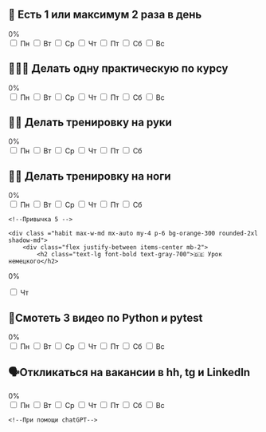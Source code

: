 <!DOCTYPE html>
<html> 
<head>
  <meta charset="UTF-8">
  <script src="https://cdn.tailwindcss.com"></script>
  <style>
    .bg-mint-500 { background-color: #3eb489; }
    .text-mint-600 { color: #312f31; }
  </style>
</head>
<body>

  <!-- Привычка 1 -->
  <div class="habit max-w-md mx-auto my-4 p-6 bg-green-200   rounded-2xl shadow-md">
    <div class="flex justify-between items-center mb-2">
      <h2 class="text-lg font-semibold text-gray-700">🍎 Есть 1 или максимум 2 раза в день</h2>
      <span class="progress-text text-mint-600 font-bold">0%</span>
    </div>
    <div class="flex space-x-2 justify-between mb-2">
      <label><input type="checkbox" class="day-toggle"> Пн</label>
      <label><input type="checkbox" class="day-toggle"> Вт</label>
      <label><input type="checkbox" class="day-toggle"> Ср</label>
      <label><input type="checkbox" class="day-toggle"> Чт</label>
      <label><input type="checkbox" class="day-toggle"> Пт</label>
      <label><input type="checkbox" class="day-toggle"> Сб</label>
      <label><input type="checkbox" class="day-toggle"> Вс</label>
    </div>
    <div class="w-full bg-gray-200 rounded-full h-2">
      <div class="progress-bar bg-mint-500 h-2 rounded-full transition-all duration-300" style="width: 0%"></div>
    </div>
  </div>

  <!-- Привычка 2 -->
  <div class="habit max-w-md mx-auto my-4 p-6 bg-yellow-100 rounded-2xl shadow-md">
    <div class="flex justify-between items-center mb-2">
      <h2 class="text-lg font-semibold text-gray-700">👩🏻‍💻 Делать одну практическую по курсу</h2>
      <span class="progress-text text-mint-600 font-bold">0%</span>
    </div>
    <div class="flex space-x-2 justify-between mb-2">
      <label><input type="checkbox" class="day-toggle"> Пн</label>
      <label><input type="checkbox" class="day-toggle"> Вт</label>
      <label><input type="checkbox" class="day-toggle"> Ср</label>
      <label><input type="checkbox" class="day-toggle"> Чт</label>
      <label><input type="checkbox" class="day-toggle"> Пт</label>
      <label><input type="checkbox" class="day-toggle"> Сб</label>
      <label><input type="checkbox" class="day-toggle"> Вс</label>
    </div>
    <div class="w-full bg-gray-200 rounded-full h-2">
      <div class="progress-bar bg-mint-500 h-2 rounded-full transition-all duration-300" style="width: 0%"></div>
    </div>
  </div>

  <!-- Привычка 3 -->
  <div class="habit max-w-md mx-auto my-4 p-6 bg-purple-50 rounded-2xl shadow-md">
    <div class="flex justify-between items-center mb-2">
      <h2 class="text-lg font-semibold text-gray-700">💪🏼 Делать тренировку на руки</h2>
      <span class="progress-text text-mint-600 font-bold">0%</span>
    </div>
    <div class="flex space-x-2 justify-between mb-2">
      <label><input type="checkbox" class="day-toggle"> Пн</label>
      <label><input type="checkbox" class="day-toggle"> Вт</label>
      <label><input type="checkbox" class="day-toggle"> Ср</label>
      <label><input type="checkbox" class="day-toggle"> Чт</label>
      <label><input type="checkbox" class="day-toggle"> Пт</label>
      <label><input type="checkbox" class="day-toggle"> Сб</label>
     </div>
    <div class="w-full bg-gray-200 rounded-full h-2">
      <div class="progress-bar bg-mint-500 h-2 rounded-full transition-all duration-300" style="width: 0%"></div>
    </div>
  </div>


  <!--Привычка 4 -->
  <div class="habit max-w-md mx-auto my-4 p-6 bg-red-100 rounded-2xl shadow-md">
    <div class="flex justify-between items-center mb-2">
      <h2 class="text-lg font-semibold text-gray-700">🦵🏻 Делать тренировку на ноги</h2>
      <span class="progress-text text-mint-600 font-bold">0%</span>
    </div>
    <div class="flex space-x-2 justify-between mb-2">
      <label><input type="checkbox" class="day-toggle"> Пн</label>
      <label><input type="checkbox" class="day-toggle"> Вт</label>
      <label><input type="checkbox" class="day-toggle"> Ср</label>
      <label><input type="checkbox" class="day-toggle"> Чт</label>
      <label><input type="checkbox" class="day-toggle"> Пт</label>
      <label><input type="checkbox" class="day-toggle"> Сб</label>
     </div>
    <div class="w-full bg-gray-200 rounded-full h-2">
      <div class="progress-bar bg-mint-500 h-2 rounded-full transition-all duration-300" style="width: 0%"></div>
    </div>
  </div>

    <!--Привычка 5 -->

    <div class ="habit max-w-md mx-auto my-4 p-6 bg-orange-300 rounded-2xl shadow-md">
        <div class="flex justify-between items-center mb-2">
            <h2 class="text-lg font-bold text-gray-700">🇩🇪 Урок немецкого</h2>
<span class="progress-text text-gray-700 font-bold">0%</span>
</div>
<div class="flex space-x-2 justify-between mb-2">
    <label><input type="checkbox" class="day-toggle"> Чт</label>
</div>
<div class="w-full bg-gray-200 rounded-full h-2">
<div class="progress-bar bg-mint-500 h-2 rounded-full transition-all duration-300" style="width: 0%"></div>
    </div>
</div>

<!--Привычка 6 -->

<div class="habit max-w-md mx-auto my-4 p-6 bg-blue-300 rounded-2xl shadow-md">
    <div class="flex justify-between items-center mb-2">
        <h2 class="text-lg font-bold text-gray-700">🐍Смотеть 3 видео по Python и pytest</h2>
        <span class="progress-text text-gray-700 font-bold">0%</span>
    </div>
    <div class="flex space-x-2 justify-between mb-2">
        <label><input type="checkbox" class="day-toggle"> Пн</label>
        <label><input type="checkbox" class="day-toggle"> Вт</label>
        <label><input type="checkbox" class="day-toggle"> Ср</label>
        <label><input type="checkbox" class="day-toggle"> Чт</label>
        <label><input type="checkbox" class="day-toggle"> Пт</label>
        <label><input type="checkbox" class="day-toggle"> Сб</label>
        <label><input type="checkbox" class="day-toggle"> Вс</label>
    </div>
    <div class="w-full bg-gray-200 rounded-full h-2">
<div class="progress-bar bg-mint-500 h-2 rounded-full transition-all duration-300" style="width: 0%"></div>
    </div>
</div>

<!--Привычка 7-->

<div class="habit max-w-md mx-auto my-4 p-6 bg-blue-100 rounded-2xl shadow-md">
    <div class="flex justify-between items-center mb-2">
        <h2 class="text-decoration font-bold text-gray-700">🗣️Откликаться на вакансии в hh, tg и LinkedIn</h2>
        <span class="progress-text text-gray-700 font-bold">0%</span>
    </div>
    <div class="flex space-x-2 justify-between mb-2">
        <label><input type="checkbox" class="day-toggle"> Пн</label>
        <label><input type="checkbox" class="day-toggle"> Вт</label>
        <label><input type="checkbox" class="day-toggle"> Ср</label>
        <label><input type="checkbox" class="day-toggle"> Чт</label>
        <label><input type="checkbox" class="day-toggle"> Пт</label>
        <label><input type="checkbox" class="day-toggle"> Сб</label>
        <label><input type="checkbox" class="day-toggle"> Вс</label>
</div>
    <div class="w-full bg-gray-200 rounded-full h-2">
      <div class="progress-bar bg-mint-500 h-2 rounded-full transition-all duration-300" style="width: 0%"></div>
    </div>

    <!--При помощи chatGPT-->

  <script>
  document.querySelectorAll('.habit').forEach((habitBlock, habitIndex) => {
    const checkboxes = habitBlock.querySelectorAll('.day-toggle');
    const progressText = habitBlock.querySelector('.progress-text');
    const progressBar = habitBlock.querySelector('.progress-bar');

    // Уникальный ключ по привычке и неделе
    const now = new Date();
    const year = now.getFullYear();
    const week = Math.floor((now.getDate() - now.getDay() + 10) / 7);
    const storageKey = `habit-${habitIndex}-week-${year}-${week}`;

    // Загружаем состояние
    const saved = JSON.parse(localStorage.getItem(storageKey)) || [];

    checkboxes.forEach((cb, i) => {
      cb.checked = saved[i] || false;

      cb.addEventListener('change', () => {
        const currentState = Array.from(checkboxes).map(c => c.checked);
        localStorage.setItem(storageKey, JSON.stringify(currentState));
        updateProgress();
      });
    });

    // Обновление прогресса внутри блока
    function updateProgress() {
      const total = checkboxes.length;
      const checked = Array.from(checkboxes).filter(c => c.checked).length;
      const percent = Math.round((checked / total) * 100);
      progressText.textContent = percent + '%';
      progressBar.style.width = percent + '%';
    }

    // при загрузке
    updateProgress();
  });

</script>


</body>
</html>

